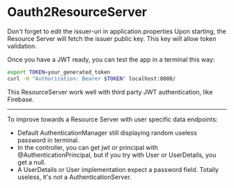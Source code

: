 # Oauth2ResourceServer

Don't forget to edit the issuer-uri in application.properties
Upon starting, the Resource Server will fetch the issuer public key. This key will allow token validation.

Once you have a JWT ready, you can test the app in a terminal this way:
```bash
export TOKEN=your_generated_token
curl -H "Authorization: Bearer $TOKEN" localhost:8080/
```
This ResourceServer work well with third party JWT authentication, like Firebase.

_________________

To improve towards a Resource Server with user specific data endpoints:
- Default AuthenticationManager still displaying random useless password in terminal.
- In the controller, you can get jwt or principal with @AuthenticationPrincipal, but if you try with User or UserDetails, you get a null.
- A UserDetails or User implementation expect a password field. Totally useless, it's not a AuthenticationServer.
